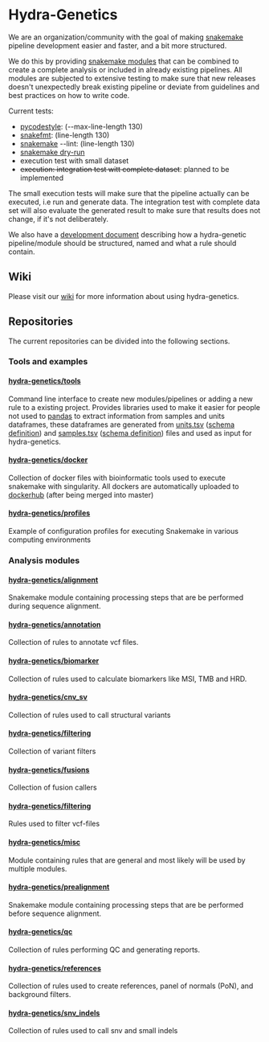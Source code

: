 # Hydra-Genetics

We are an organization/community with the goal of making [snakemake](https://snakemake.readthedocs.io/en/stable/index.html) pipeline development easier and faster, and a bit more structured. 

We do this by providing [snakemake modules](https://snakemake.readthedocs.io/en/stable/snakefiles/modularization.html#modules) that can be combined to create a complete analysis or included in already existing pipelines. All modules are subjected to extensive testing to make sure that new releases doesn't unexpectedly break existing pipeline or deviate from guidelines and best practices on how to write code. 

Current tests:
- [pycodestyle](https://pycodestyle.pycqa.org/en/latest/): (--max-line-length 130)
- [snakefmt](https://github.com/snakemake/snakefmt): (line-length 130)
- [snakemake](https://snakemake.readthedocs.io/en/stable/executing/cli.html?highlight=lint#UTILITIES) --lint: (line-length 130)
- [snakemake dry-run](https://snakemake.readthedocs.io/en/stable/executing/cli.html#useful-command-line-arguments)
- execution test with small dataset
- ~~execution: integration test witt complete dataset~~: planned to be implemented 

The small execution tests will make sure that the pipeline actually can be executed, i.e run and generate data. The integration test with complete data set will also evaluate the generated result to make sure that results does not change, if it's not deliberately.  

We also have a [development document](https://docs.google.com/document/d/1l2v1ItZBTDaI72vQPZcaQzxwVUao78XzIJvGASAAD9E/edit?usp=sharing) describing how a hydra-genetic pipeline/module should be structured, named and what a rule should contain.    

## Wiki
Please visit our [wiki](https://github.com/hydra-genetics/.github/wiki) for more information about using hydra-genetics.

## Repositories 
The current repositories can be divided into the following sections.

### Tools and examples

#### [hydra-genetics/tools](https://github.com/hydra-genetics/tools)
Command line interface to create new modules/pipelines or adding a new rule to a existing project. Provides libraries used to make it easier for people not used to [pandas](https://pandas.pydata.org/) to extract information from samples and units dataframes, these dataframes are generated from [units.tsv](https://github.com/hydra-genetics/prealignment/blob/develop/.tests/integration/units.tsv) ([schema definition](https://github.com/hydra-genetics/prealignment/blob/develop/workflow/schemas/units.schema.yaml)) and [samples.tsv](https://github.com/hydra-genetics/prealignment/blob/develop/.tests/integration/samples.tsv) ([schema definition](https://github.com/hydra-genetics/prealignment/blob/develop/workflow/schemas/samples.schema.yaml)) files  and used as input for hydra-genetics. 

#### [hydra-genetics/docker](https://github.com/hydra-genetics/docker)
Collection of docker files with bioinformatic tools used to execute snakemake with singularity. All dockers are automatically uploaded to [dockerhub](https://hub.docker.com/u/hydragenetics) (after being merged into master)

#### [hydra-genetics/profiles](https://github.com/hydra-genetics/profiles)
Example of configuration profiles for executing Snakemake in various computing environments


### Analysis modules

#### [hydra-genetics/alignment](https://github.com/hydra-genetics/alignment)
Snakemake module containing processing steps that are be performed during sequence alignment.

#### [hydra-genetics/annotation](https://github.com/hydra-genetics/annotation)
Collection of rules to annotate vcf files.

#### [hydra-genetics/biomarker](https://github.com/hydra-genetics/biomarker)
Collection of rules used to calculate biomarkers like MSI, TMB and HRD.

#### [hydra-genetics/cnv_sv](https://github.com/hydra-genetics/cnv_sv)
Collection of rules used to call structural variants

#### [hydra-genetics/filtering](https://github.com/hydra-genetics/filtering)
Collection of variant filters

#### [hydra-genetics/fusions](https://github.com/hydra-genetics/fusions)
Collection of fusion callers

#### [hydra-genetics/filtering](https://github.com/hydra-genetics/filtering)
Rules used to filter vcf-files

#### [hydra-genetics/misc](https://github.com/hydra-genetics/misc)
Module containing rules that are general and most likely will be used by multiple modules.

#### [hydra-genetics/prealignment](https://github.com/hydra-genetics/prealignment)
Snakemake module containing processing steps that are be performed before sequence alignment.

#### [hydra-genetics/qc](https://github.com/hydra-genetics/qc)
Collection of rules performing QC and generating reports.

#### [hydra-genetics/references](https://github.com/hydra-genetics/references)
Collection of rules used to create references, panel of normals (PoN), and background filters.

#### [hydra-genetics/snv_indels](https://github.com/hydra-genetics/snv_indels)
Collection of rules used to call snv and small indels










